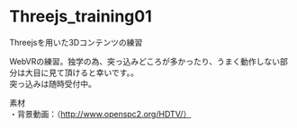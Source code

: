 # Threejs_training01
Threejsを用いた3Dコンテンツの練習

WebVRの練習。独学の為、突っ込みどころが多かったり、うまく動作しない部分は大目に見て頂けると幸いです。。  
突っ込みは随時受付中。

素材  
・背景動画：（http://www.openspc2.org/HDTV/）